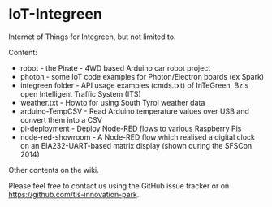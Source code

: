 IoT-Integreen
=============

Internet of Things for Integreen, but not limited to.

Content:

- robot - the Pirate - 4WD based Arduino car robot project
- photon - some IoT code examples for Photon/Electron boards (ex Spark)
- integreen folder - API usage examples (cmds.txt) of InTeGreen, Bz's open
  Intelligent Traffic System (ITS)
- weather.txt - Howto for using South Tyrol weather data
- arduino-TempCSV - Read Arduino temperature values over USB and convert them into a CSV
- pi-deployment - Deploy Node-RED flows to various Raspberry Pis
- node-red-showroom - A Node-RED flow which realised a digital clock on an
  EIA232-UART-based matrix display (shown during the SFSCon 2014)

Other contents on the wiki.

Please feel free to contact us using the GitHub issue tracker or on
https://github.com/tis-innovation-park.
